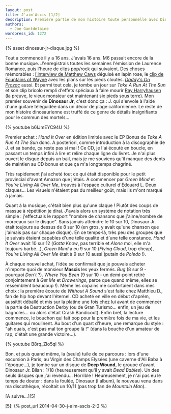 ```yaml
---
layout: post
title: J'aim'Ascis [1/2]
description: Première partie de mon histoire toute personnelle avec Dinosaur Jr.
authors:
  - Joe Gantdelaine
wordpress_id: 1272
---
```


{% asset dinosaur-jr-disque.jpg %}

Tout a commencé il y a 16 ans. J'avais 16 ans. M6 passait encore de la bonne
musique. J'enregistrais toutes les semaines l'émission de Laurence Romance, puis
l'heure de clips pop/rock qui suivaient. Des choses mémorables : [l'interview de
Matthew Caws][1] déguisé en lapin rose, le [clip de Fountains of Wayne][2] avec
les plans sur les pieds cloutés. [_Daddy's On Prozac_][3] aussi. Et parmi tout
cela, je tombe un jour sur _Take A Run At The Sun_ et son clip bricolo rempli
d'effets spéciaux à faire mourir [Ray Harryhausen][4] (la preuve, le vieux
monsieur est maintenant six pieds sous terre). Mon premier souvenir de
**Dinosaur Jr**, c'est donc ça : J. qui s'envole à l'aide d'une guitare
téléguidée dans un décor de plage californienne. Le reste de mon histoire
dinosaurienne est truffé de ce genre de détails insignifiants pour le commun des
mortels…

{% youtube b6IJmEYC94U %}

Premier achat : _Hand It Over_ en édition limitée avec le EP Bonus de _Take A
Run At The Sun_ donc. A posteriori, comme introduction à la discographie de J.
et sa bande, ça reste pas si mal ! Ce CD, je l'ai écouté en boucle, en passant
un temps infini à lire et relire chaque ligne du livret. Je n'ai plus ouvert le
disque depuis un bail, mais je me souviens qu'il manque des dents de maintien au
CD bonus et que ça m'a longtemps chagriné.

Très rapidement j'ai acheté tout ce qui était disponible pour le petit
provincial d'avant Amazon que j'étais. A commencer par _Green Mind_ et _You're
Living All Over Me_, trouvés à l'espace culturel d'Edouard L. Deux claques… Les
visuels n'étaient pas du meilleur goût, mais ils m'ont marqué à jamais.

Quant à la musique, c'était bien plus qu'une claque ! Plutôt des coups de massue
à répétition je dirai. J'avais alors un système de notation très simple :
j'effectuais le rapport "nombre de chansons que j'aime/nombre de morceaux sur le
disque". Sans jamais atteindre le 10 sur 10, Dinosaur Jr. était toujours au
dessus de 8 sur 10 (en gros, y avait qu'une chanson que j'aimais pas sur chaque
disque). En ce temps-là, très peu des groupes que je suivais étaient capables
d'une telle qualité et d'une telle constance. _Hand It Over_ avait 10 sur 12
(_Gotta Know_, pas terrible et _Alone_ moi, elle m'a toujours barbé…), _Green
Mind_ a eu 9 sur 10 (_Flying Cloud_, trop cheap), _You're Living All Over Me_
était à 9 sur 10 aussi (putain de *Poledo* !).

À chaque nouvel achat, l'idée se confirmait que je pouvais acheter n'importe
quoi de monsieur **Mascis** les yeux fermés. _Bug_ (8 sur 9 - pourquoi
*Don't* ?). _Where You Been_ (9 sur 10 - un demi-point retiré conjointement à
_Get Me_ et _Drawerings_, parce que quand même, elles se ressemblent
beaucoup !). Même les copains me confortaient dans mes choix : la première
écoute de _Without A Sound_ s'est faite chez Matthieu D., fan de hip hop devant
l'éternel. CD acheté en ville en début d'aprèm, aussitôt déballé et mis sur la
platine une fois chez lui avant de commencer la partie de Destruction Derby (ou
de Gran Turismo… enfin, un jeu de bagnoles… ou alors c'était Crash Bandicoot).
Enfin bref, la lecture commence, le bouchon qui fait pop pour la première fois
de ma vie, et les guitares qui moulinent. Au bout d'un quart d'heure, une
remarque du style : "ah ouais, c'est pas mal ton groupe là !" (dans la bouche
d'un amateur de rap, c'était une grande victoire…).

{% youtube B8rq_ZIo5qI %}

Bon, et puis quand même, la (seule) tuile de ce parcours : lors d'une excursion
à Paris, au Virgin des Champs Elysées (une caverne d'Ali Baba à l'époque…), je
tombe sur un disque de **Deep Wound**, le groupe d'avant Dinosaur Jr. Bilan :
1/18 (heureusement qu'il y avait _Dead Babies_). Un des seuls disques que j'ai
revendu… Horrible ! Heureusement, je n'ai pas eu le temps de douter : dans la
foulée, Dinosaur (l'album), le nouveau venu dans ma discothèque, récoltait un
10/11 (pas trop fan de _Mountain Man_).

[A suivre…][5]

[1]: https://www.youtube.com/watch?v=S6sHnyzFoR0
[2]: https://www.youtube.com/watch?v=rmqswLKKYyU
[3]: https://www.youtube.com/watch?v=Dl5FclARrg0
[4]: https://www.youtube.com/watch?v=pF_Fi7x93PY

[5]: {% post_url 2014-04-30-j-aim-ascis-2-2 %}
